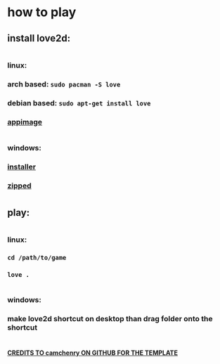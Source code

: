 # how to play
## install love2d:
#
### linux:
### arch based: `sudo pacman -S love` 
### debian based: `sudo apt-get install love`
### [appimage](https://github.com/love2d/love/releases/download/11.4/love-11.4-x86_64.AppImage)
#
### windows:
### [installer](https://github.com/love2d/love/releases/download/11.4/love-11.4-win64.exe)
### [zipped](https://github.com/love2d/love/releases/download/11.4/love-11.4-win64.zip)
#
## play:
#
### linux:
### `cd /path/to/game`
### `love .`
#
### windows:
### make love2d shortcut on desktop than drag folder onto the shortcut
#
#### [CREDITS TO camchenry ON GITHUB FOR THE TEMPLATE](https://github.com/camchenry/Love2D-Template)
